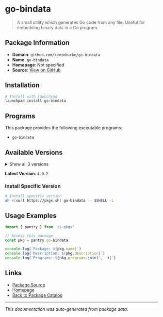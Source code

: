 # go-bindata

> A small utility which generates Go code from any file. Useful for embedding binary data in a Go program.

## Package Information

- **Domain**: `github.com/kevinburke/go-bindata`
- **Name**: `go-bindata`
- **Homepage**: Not specified
- **Source**: [View on GitHub](https://github.com/pkgxdev/pantry/tree/main/projects/github.com/kevinburke/go-bindata/package.yml)

## Installation

```bash
# Install with launchpad
launchpad install go-bindata
```

## Programs

This package provides the following executable programs:

- `go-bindata`

## Available Versions

<details>
<summary>Show all 3 versions</summary>

- `4.0.2`, `3.25.0`, `3.24.0`

</details>

**Latest Version**: `4.0.2`

### Install Specific Version

```bash
# Install specific version
sh <(curl https://pkgx.sh) go-bindata -- $SHELL -i
```

## Usage Examples

```typescript
import { pantry } from 'ts-pkgx'

// Access this package
const pkg = pantry.go-bindata

console.log(`Package: ${pkg.name}`)
console.log(`Description: ${pkg.description}`)
console.log(`Programs: ${pkg.programs.join(', ')}`)
```

## Links

- [Package Source](https://github.com/pkgxdev/pantry/tree/main/projects/github.com/kevinburke/go-bindata/package.yml)
- [Homepage](#)
- [Back to Package Catalog](../package-catalog.md)

---

*This documentation was auto-generated from package data.*
